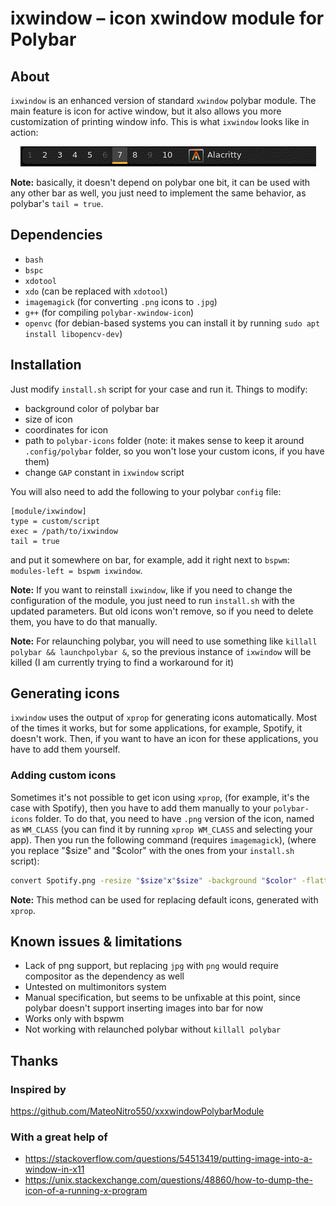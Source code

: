# ixwindow – icon xwindow module for Polybar


## About

`ixwindow` is an enhanced version of standard `xwindow` polybar module. 
The main feature is icon for active window, but it also allows you more 
customization of printing window info. This is what `ixwindow` looks
like in action:

<p align="center">
  <img src="example.gif" alt="animated" />
</p>


**Note:** basically, it doesn't depend on polybar one bit, it can be used 
with any other bar as well, you just need to implement the same behavior,
as polybar's `tail = true`.


## Dependencies
- `bash`
- `bspc`
- `xdotool`
- `xdo` (can be replaced with `xdotool`)
- `imagemagick` (for converting `.png` icons to `.jpg`)
- `g++` (for compiling `polybar-xwindow-icon`)
- `openvc` (for debian-based systems you can install it by running `sudo apt install
  libopencv-dev`)

## Installation

Just modify `install.sh` script for your case and run it. Things to modify:
- background color of polybar bar
- size of icon
- coordinates for icon
- path to `polybar-icons` folder (note: it makes sense to keep it 
around `.config/polybar` folder, so you won't lose your custom icons, 
if you have them)
- change `GAP` constant in `ixwindow` script 

You will also need to add the following to your polybar `config` file:

```dosini
[module/ixwindow]
type = custom/script
exec = /path/to/ixwindow
tail = true
```

and put it somewhere on bar, for example, add it right next to `bspwm`: 
`modules-left = bspwm ixwindow`.

**Note:** If you want to reinstall `ixwindow`, like if you need to change the 
configuration of the module, you just need to run `install.sh` with the updated 
parameters. But old icons won't remove, so if you need to delete them, you 
have to do that manually.

**Note:** For relaunching polybar, you will need to use something like 
`killall polybar && launchpolybar &`, so the previous instance of `ixwindow` 
will be killed (I am currently trying to find a workaround for it)


## Generating icons

`ixwindow` uses the output of `xprop` for generating icons automatically. 
Most of the times it works, but for some applications, for example, Spotify,
it doesn't work. Then, if you want to have an icon for these applications, you 
have to add them yourself. 

### Adding custom icons

Sometimes it's not possible to get icon using `xprop`, (for example, it's the case with Spotify), 
then you have to add them manually to your `polybar-icons` folder. To do that, you need to 
have `.png` version of the icon, named as `WM_CLASS` (you can find it by running `xprop WM_CLASS` 
and selecting your app). Then you run the following command (requires `imagemagick`), 
(where you replace "$size" and "$color" with the ones from your `install.sh` script):
```bash
convert Spotify.png -resize "$size"x"$size" -background "$color" -flatten -alpha off Spotify.jpg
```
**Note:** This method can be used for replacing default icons, generated with `xprop`.

## Known issues & limitations

- Lack of png support, but replacing `jpg` with `png` would require compositor as the dependency as well
- Untested on multimonitors system
- Manual specification, but seems to be unfixable at this point, since polybar doesn't 
support inserting images into bar for now
- Works only with bspwm 
- Not working with relaunched polybar without `killall polybar`

## Thanks

### Inspired by  

https://github.com/MateoNitro550/xxxwindowPolybarModule

### With a great help of

- https://stackoverflow.com/questions/54513419/putting-image-into-a-window-in-x11
- https://unix.stackexchange.com/questions/48860/how-to-dump-the-icon-of-a-running-x-program

